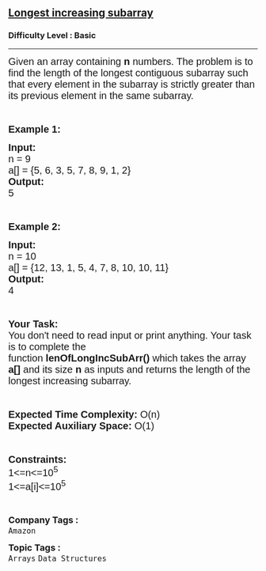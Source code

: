 <h2><a href="https://www.geeksforgeeks.org/problems/longest-increasing-subarray3811/1?page=6&difficulty=Basic&status=unsolved&sortBy=submissions">Longest increasing subarray</a></h2><h3>Difficulty Level : Basic</h3><hr><div class="problems_problem_content__Xm_eO"><p><span style="font-family: arial,helvetica,sans-serif;"><span style="font-size: 20px;">Given an array containing <strong>n</strong> numbers. The problem is to find the length of the longest contiguous subarray such that every element in the subarray is strictly greater than its previous element in the same subarray.</span></span></p>
<p>&nbsp;</p>
<p><span style="font-family: arial,helvetica,sans-serif;"><span style="font-size: 20px;"><strong>Example 1:</strong></span></span></p>
<pre><span style="font-family: arial,helvetica,sans-serif;"><span style="font-size: 20px;"><strong>Input:</strong>
n = 9
a[] = {5, 6, 3, 5, 7, 8, 9, 1, 2}
<strong>Output:</strong>
5</span></span></pre>
<p>&nbsp;</p>
<p><span style="font-family: arial,helvetica,sans-serif;"><span style="font-size: 20px;"><strong>Example 2:</strong></span></span></p>
<pre><span style="font-family: arial,helvetica,sans-serif;"><span style="font-size: 20px;"><strong>Input:</strong>
n = 10
a[] = {12, 13, 1, 5, 4, 7, 8, 10, 10, 11}
<strong>Output:</strong>
4</span></span></pre>
<p>&nbsp;</p>
<p><span style="font-family: arial,helvetica,sans-serif;"><span style="font-size: 20px;"><strong>Your Task:&nbsp;&nbsp;</strong><br>You don't need to read input or print anything. Your task is to complete the function&nbsp;<strong>lenOfLongIncSubArr()</strong>&nbsp;which takes the array <strong>a[]</strong> and its size <strong>n</strong><strong> </strong>as inputs and returns the length of the longest increasing subarray.</span></span></p>
<p>&nbsp;</p>
<p><span style="font-family: arial,helvetica,sans-serif;"><span style="font-size: 20px;"><strong>Expected Time Complexity:</strong> O(n)<br><strong>Expected Auxiliary Space:</strong> O(1)</span></span></p>
<p>&nbsp;</p>
<p><span style="font-family: arial,helvetica,sans-serif;"><span style="font-size: 20px;"><strong>Constraints:</strong> </span></span><br><span style="font-family: arial,helvetica,sans-serif;"><span style="font-size: 20px;">1&lt;=n&lt;=10<sup>5</sup><br>1&lt;=a[i]&lt;=10<sup>5</sup></span></span></p>
<p>&nbsp;</p></div><p><span style=font-size:18px><strong>Company Tags : </strong><br><code>Amazon</code>&nbsp;<br><p><span style=font-size:18px><strong>Topic Tags : </strong><br><code>Arrays</code>&nbsp;<code>Data Structures</code>&nbsp;